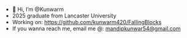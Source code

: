 - 👋 Hi, I’m @Kunwarm
- 2025 graduate from Lancaster University
- Working on: https://github.com/kunwarm420/FallingBlocks
- If you wanna reach me, email me @: mandipkunwar54@gmail.com


<!---
kunwarm420/kunwarm420 is a ✨ special ✨ repository because its `README.md` (this file) appears on your GitHub profile.
You can click the Preview link to take a look at your changes.
--->
